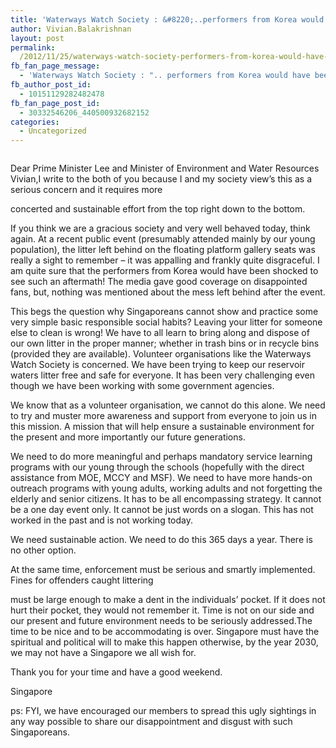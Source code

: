 ```yaml
---
title: 'Waterways Watch Society : &#8220;..performers from Korea would have been shocked to see such an aftermath!&#8221;'
author: Vivian.Balakrishnan
layout: post
permalink:
  /2012/11/25/waterways-watch-society-performers-from-korea-would-have-been-shocked-to-see-such-an-aftermath/
fb_fan_page_message:
  - 'Waterways Watch Society : ".. performers from Korea would have been shocked to see such an aftermath!"'
fb_author_post_id:
  - 10151129282482478
fb_fan_page_post_id:
  - 30332546206_440500932682152
categories:
  - Uncategorized
---
```

<figure>
<img src="http://vivian.balakrishnan.sg/wp-content/uploads/2012/11/Our-new-Gallery-Seats-with-colour-of-litter-left-behind-after-K-Pop-Performance-23rd.-Nov.-2012.-Morning-of-24th.-1100hrs..jpeg" alt="" title="Our new Gallery Seats (with colour of litter left behind), after K-Pop Performance 23rd. Nov. 2012. Morning of 24th. 1100hrs." /></figure>

<p>Dear Prime Minister Lee and Minister of Environment and Water Resources Vivian,I write to the both of you because I and my society view&#8217;s this as a serious concern and it requires more</p>

<p>concerted and sustainable effort from the top right down to the bottom.</p>

<p>If you think we are a gracious society and very well behaved today, think again. At a recent public event (presumably attended mainly by our young population), the litter left behind on the floating platform gallery seats was really a sight to remember – it was appalling and frankly quite disgraceful. I am quite sure that the performers from Korea would have been shocked to see such an aftermath! The media gave good coverage on disappointed fans, but, nothing was mentioned about the mess left behind after the event.</p>

<p>This begs the question why Singaporeans cannot show and practice some very simple basic responsible social habits? Leaving your litter for someone else to clean is wrong! We have to all learn to bring along and dispose of our own litter in the proper manner; whether in trash bins or in recycle bins (provided they are available). Volunteer organisations like the Waterways Watch Society is concerned. We have been trying to keep our reservoir waters litter free and safe for everyone. It has been very challenging even though we have been working with some government agencies.</p>

<p>We know that as a volunteer organisation, we cannot do this alone. We need to try and muster more awareness and support from everyone to join us in this mission. A mission that will help ensure a sustainable environment for the present and more importantly our future generations.</p>

<p>We need to do more meaningful and perhaps mandatory service learning programs with our young through the schools (hopefully with the direct assistance from MOE, MCCY and MSF). We need to have more hands-on outreach programs with young adults, working adults and not forgetting the elderly and senior citizens. It has to be all encompassing strategy. It cannot be a one day event only. It cannot be just words on a slogan. This has not worked in the past and is not working today.</p>

<p>We need sustainable action. We need to do this 365 days a year. There is no other option.</p>

<p>At the same time, enforcement must be serious and smartly implemented. Fines for offenders caught littering</p>

<p>must be large enough to make a dent in the individuals&#8217; pocket. If it does not hurt their pocket, they would not remember it. Time is not on our side and our present and future environment needs to be seriously addressed.The time to be nice and to be accommodating is over. Singapore must have the spiritual and political will to make this happen otherwise, by the year 2030, we may not have a Singapore we all wish for.</p>

<p>Thank you for your time and have a good weekend.</p>

<p>Singapore</p>

<p>ps: FYI, we have encouraged our members to spread this ugly sightings in any way possible to share our disappointment and disgust with such Singaporeans.</p>
